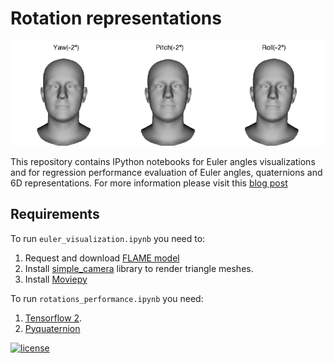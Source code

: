 # Rotation representations

![screenshot](assets/ypr_anim_optim.gif)

This repository contains IPython notebooks for Euler angles visualizations and for regression performance evaluation of Euler angles, quaternions and 6D representations. For more information please visit this [blog post](https://medium.com/@dkostyaev/better-rotation-representations-for-accurate-pose-estimation-e890a7e1317f)


## Requirements

To run `euler_visualization.ipynb` you need to:

1. Request and download [FLAME model](https://flame.is.tue.mpg.de/)
2. Install [simple_camera](https://github.com/kostyaev/simple_camera) library to render triangle meshes.
3. Install [Moviepy](https://github.com/Zulko/moviepy)

To run `rotations_performance.ipynb` you need:
1. [Tensorflow 2](https://www.tensorflow.org).
2. [Pyquaternion](https://github.com/KieranWynn/pyquaternion)



[![license](https://img.shields.io/github/license/DAVFoundation/captain-n3m0.svg?style=flat-square)](https://github.com/DAVFoundation/captain-n3m0/blob/master/LICENSE)
